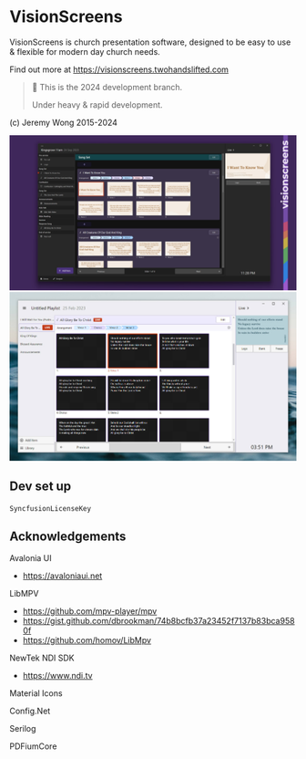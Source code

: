 # VisionScreens

VisionScreens is church presentation software, designed to be easy to use & flexible for modern day church needs.

Find out more at https://visionscreens.twohandslifted.com

> 👀 This is the 2024 development branch.
> 
> Under heavy & rapid development.

(c) Jeremy Wong 2015-2024

![Screenshot](screenshot-nov2023.jpg?raw=true "Screenshot")
![Screenshot](screenshot.jpg?raw=true "Screenshot")

## Dev set up

```
SyncfusionLicenseKey
```

## Acknowledgements

Avalonia UI
* https://avaloniaui.net

LibMPV
* https://github.com/mpv-player/mpv
* https://gist.github.com/dbrookman/74b8bcfb37a23452f7137b83bca9580f
* https://github.com/homov/LibMpv

NewTek NDI SDK
* https://www.ndi.tv

Material Icons

Config.Net

Serilog

PDFiumCore